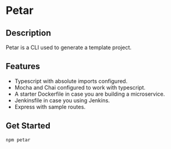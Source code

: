 # Petar
## Description
Petar is a CLI used to generate a template project.
## Features
- Typescript with absolute imports configured.
- Mocha and Chai configured to work with typescript.
- A starter Dockerfile in case you are building a microservice.
- Jenkinsfile in case you using Jenkins.
- Express with sample routes.

## Get Started

```sh
npm petar
```
